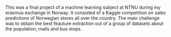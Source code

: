 This was a final project of a machine learning subject at NTNU during my erasmus exchange in Norway. It consisted of a Kaggle competition on sales predictions of Norwegian stores all over the country. The main challenge was to obtain the best feauture extraction out of a group of datasets about the population, malls and bus stops. 
